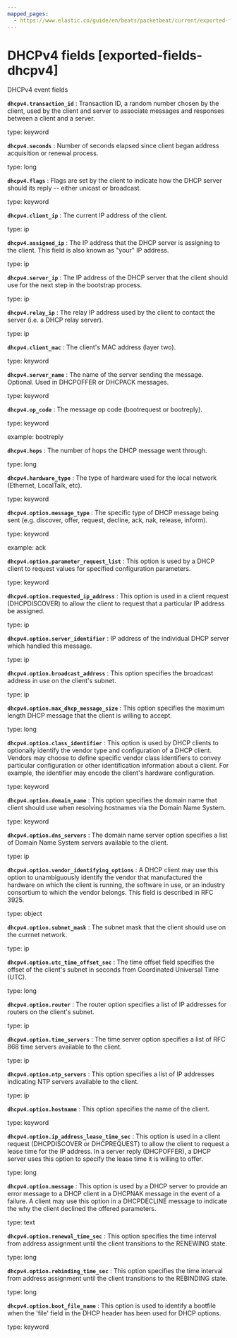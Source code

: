 ```yaml
---
mapped_pages:
  - https://www.elastic.co/guide/en/beats/packetbeat/current/exported-fields-dhcpv4.html
---
```


# DHCPv4 fields [exported-fields-dhcpv4]

DHCPv4 event fields

**`dhcpv4.transaction_id`**
:   Transaction ID, a random number chosen by the client, used by the client and server to associate messages and responses between a client and a server.

type: keyword


**`dhcpv4.seconds`**
:   Number of seconds elapsed since client began address acquisition or renewal process.

type: long


**`dhcpv4.flags`**
:   Flags are set by the client to indicate how the DHCP server should its reply -- either unicast or broadcast.

type: keyword


**`dhcpv4.client_ip`**
:   The current IP address of the client.

type: ip


**`dhcpv4.assigned_ip`**
:   The IP address that the DHCP server is assigning to the client. This field is also known as "your" IP address.

type: ip


**`dhcpv4.server_ip`**
:   The IP address of the DHCP server that the client should use for the next step in the bootstrap process.

type: ip


**`dhcpv4.relay_ip`**
:   The relay IP address used by the client to contact the server (i.e. a DHCP relay server).

type: ip


**`dhcpv4.client_mac`**
:   The client's MAC address (layer two).

type: keyword


**`dhcpv4.server_name`**
:   The name of the server sending the message. Optional. Used in DHCPOFFER or DHCPACK messages.

type: keyword


**`dhcpv4.op_code`**
:   The message op code (bootrequest or bootreply).

type: keyword

example: bootreply


**`dhcpv4.hops`**
:   The number of hops the DHCP message went through.

type: long


**`dhcpv4.hardware_type`**
:   The type of hardware used for the local network (Ethernet, LocalTalk, etc).

type: keyword


**`dhcpv4.option.message_type`**
:   The specific type of DHCP message being sent (e.g. discover, offer, request, decline, ack, nak, release, inform).

type: keyword

example: ack


**`dhcpv4.option.parameter_request_list`**
:   This option is used by a DHCP client to request values for specified configuration parameters.

type: keyword


**`dhcpv4.option.requested_ip_address`**
:   This option is used in a client request (DHCPDISCOVER) to allow the client to request that a particular IP address be assigned.

type: ip


**`dhcpv4.option.server_identifier`**
:   IP address of the individual DHCP server which handled this message.

type: ip


**`dhcpv4.option.broadcast_address`**
:   This option specifies the broadcast address in use on the client's subnet.

type: ip


**`dhcpv4.option.max_dhcp_message_size`**
:   This option specifies the maximum length DHCP message that the client is willing to accept.

type: long


**`dhcpv4.option.class_identifier`**
:   This option is used by DHCP clients to optionally identify the vendor type and configuration of a DHCP client. Vendors may choose to define specific vendor class identifiers to convey particular configuration or other identification information about a client.  For example, the identifier may encode the client's hardware configuration.

type: keyword


**`dhcpv4.option.domain_name`**
:   This option specifies the domain name that client should use when resolving hostnames via the Domain Name System.

type: keyword


**`dhcpv4.option.dns_servers`**
:   The domain name server option specifies a list of Domain Name System servers available to the client.

type: ip


**`dhcpv4.option.vendor_identifying_options`**
:   A DHCP client may use this option to unambiguously identify the vendor that manufactured the hardware on which the client is running, the software in use, or an industry consortium to which the vendor belongs. This field is described in RFC 3925.

type: object


**`dhcpv4.option.subnet_mask`**
:   The subnet mask that the client should use on the currnet network.

type: ip


**`dhcpv4.option.utc_time_offset_sec`**
:   The time offset field specifies the offset of the client's subnet in seconds from Coordinated Universal Time (UTC).

type: long


**`dhcpv4.option.router`**
:   The router option specifies a list of IP addresses for routers on the client's subnet.

type: ip


**`dhcpv4.option.time_servers`**
:   The time server option specifies a list of RFC 868 time servers available to the client.

type: ip


**`dhcpv4.option.ntp_servers`**
:   This option specifies a list of IP addresses indicating NTP servers available to the client.

type: ip


**`dhcpv4.option.hostname`**
:   This option specifies the name of the client.

type: keyword


**`dhcpv4.option.ip_address_lease_time_sec`**
:   This option is used in a client request (DHCPDISCOVER or DHCPREQUEST) to allow the client to request a lease time for the IP address.  In a server reply (DHCPOFFER), a DHCP server uses this option to specify the lease time it is willing to offer.

type: long


**`dhcpv4.option.message`**
:   This option is used by a DHCP server to provide an error message to a DHCP client in a DHCPNAK message in the event of a failure. A client may use this option in a DHCPDECLINE message to indicate the why the client declined the offered parameters.

type: text


**`dhcpv4.option.renewal_time_sec`**
:   This option specifies the time interval from address assignment until the client transitions to the RENEWING state.

type: long


**`dhcpv4.option.rebinding_time_sec`**
:   This option specifies the time interval from address assignment until the client transitions to the REBINDING state.

type: long


**`dhcpv4.option.boot_file_name`**
:   This option is used to identify a bootfile when the 'file' field in the DHCP header has been used for DHCP options.

type: keyword


